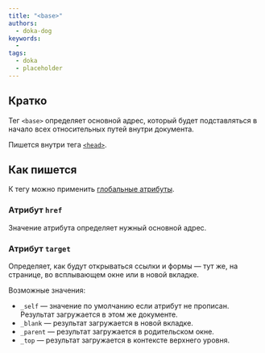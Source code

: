```yaml
---
title: "<base>"
authors:
  - doka-dog
keywords:
  -
tags:
  - doka
  - placeholder
---
```


## Кратко

Тег `<base>` определяет основной адрес, который будет подставляться в начало всех относительных путей внутри документа.

Пишется внутри тега [`<head>`](/html/head).

## Как пишется

К тегу можно применить [глобальные атрибуты](/html/global-attrs).

### Атрибут `href`

Значение атрибута определяет нужный основной адрес.

### Атрибут `target`

Определяет, как будут открываться ссылки и формы — тут же, на странице, во всплывающем окне или в новой вкладке.

Возможные значения:

- `_self` — значение по умолчанию если атрибут не прописан. Результат загружается в этом же документе.
- `_blank` — результат загружается в новой вкладке.
- `_parent` — результат загружается в родительском окне.
- `_top` — результат загружается в контексте верхнего уровня.




